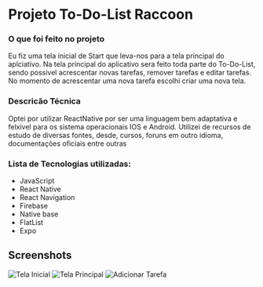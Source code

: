 # Projeto To-Do-List Raccoon

### O que foi feito no projeto

Eu fiz uma tela inicial de Start que leva-nos para a tela principal do aplciativo. Na tela principal do aplicativo sera feito toda parte do To-Do-List, sendo possivel acrescentar novas tarefas, remover tarefas e editar tarefas. No momento de acrescentar uma nova tarefa escolhi criar uma nova tela.

### Descricão Técnica

Optei por utilizar ReactNative por ser uma linguagem bem adaptativa e felxivel para os sistema operacionais IOS e Android. Utilizei de recursos de estudo de diversas fontes, desde, cursos, foruns em outro idioma, documentações oficiais entre outras

### Lista de Tecnologias utilizadas:

- JavaScript
- React Native
- React Navigation
- Firebase
- Native base
- FlatList
- Expo

## Screenshots

![Tela Inicial](https://imgur.com/YtbkaYP.png)
![Tela Principal](https://imgur.com/79MN7xB.png)
![Adicionar Tarefa](https://imgur.com/LvAjwYx.png)


